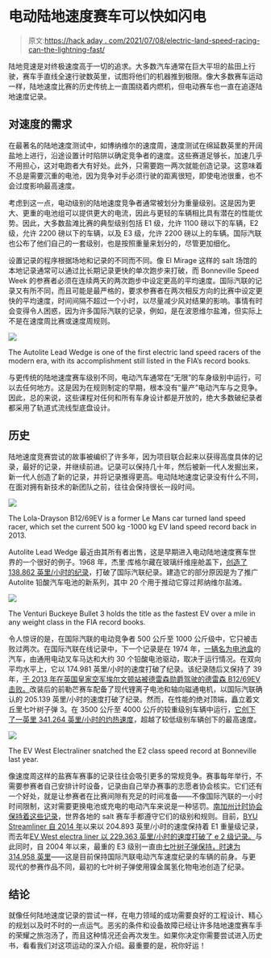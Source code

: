 # 电动陆地速度赛车可以快如闪电

> 原文:[https://hack aday . com/2021/07/08/electric-land-speed-racing-can-the-lightning-fast/](https://hackaday.com/2021/07/08/electric-land-speed-racing-can-be-lightning-fast/)

陆地竞速是对终极速度高于一切的追求。大多数汽车通常在巨大平坦的盐田上行驶，赛车手直线全速行驶数英里，试图将他们的机器推到极限。像大多数赛车运动一样，陆地速度比赛的历史传统上一直围绕着内燃机，但电动赛车也一直在追逐陆地速度记录。

## 对速度的需求

在最著名的陆地速度测试中，如博纳维尔的速度周，速度测试在绵延数英里的开阔盐地上进行，沿途设置计时陷阱以确定竞争者的速度。这些赛道足够长，加速几乎不用担心，这对电跑者大有好处。此外，只需要跑一两次就能创造记录。这意味着不总是需要沉重的电池，因为竞争对手必须行驶的距离很短，即使电池很重，也不会过度影响最高速度。

考虑到这一点，电动级别的陆地速度竞争者通常被划分为重量级别。这是因为更大、更重的电池组可以提供更大的电流，因此与更轻的车辆相比具有潜在的性能优势。因此，大多数盐滩比赛的典型级别包括 E1 级，允许 1100 磅以下的车辆，E2 级，允许 2200 磅以下的车辆，以及 E3 级，允许 2200 磅以上的车辆。国际汽联也公布了他们自己的一套级别，也是按照重量来划分的，尽管更加细化。

设置记录的程序根据场地和记录的不同而不同。像 El Mirage 这样的 salt 场馆的本地记录通常可以通过比长期记录更快的单次跑步来打破，而 Bonneville Speed Week 的参赛者必须在连续两天的两次跑步中设定更高的平均速度。国际汽联的记录又有所不同，而且可能是最严格的，要求参赛者在两次相反方向的比赛中设定更快的平均速度，时间间隔不超过一个小时，以尽量减少风对结果的影响。事情有时会变得令人困惑，因为许多国际汽联的记录，例如，是在波恩维尔盐滩，但实际上不是在速度周比赛或速度周规则。

![](../Images/0114cfe15b19c7627b7f24f010edae3c.png)

The Autolite Lead Wedge is one of the first electric land speed racers of the modern era, with its accomplishment still listed in the FIA’s record books.

与更传统的陆地速度赛车级别不同，电动汽车通常在“无限”的车身级别中运行，可以去任何地方。这是因为在规则制定的早期，根本没有“量产”电动汽车与之竞争。因此，总的来说，这些课程对任何和所有车身设计都是开放的，绝大多数破纪录者都采用了轨道式流线型底盘设计。

## 历史

陆地速度竞赛尝试的故事被编织了许多年，因为项目联合起来以获得高度具体的记录，最好的记录，并继续前进。记录可以保持几十年，然后被新一代人发掘出来，新一代人创造了新的记录，并将记录推得更高。电动陆地速度记录没有什么不同，在面对拥有新技术的新团队之前，往往会保持很长一段时间。

![](../Images/a1b81f15bb6b98508ce8c9a5ac369cdc.png)

The Lola-Drayson B12/69EV is a former Le Mans car turned land speed racer, which set the current 500 kg -1000 kg EV land speed record back in 2013.

Autolite Lead Wedge 最近由其所有者出售，这是早期进入电动陆地速度赛车世界的一个很好的例子。1968 年，杰里·库格尔藏在玻璃纤维座舱盖下，[创造了 138.862 英里/小时的纪录](https://issuu.com/mortons-digital/docs/ca_12122018prev/14)，打破了国际汽联纪录。建造它的部分原因是为了推广 Autolite 铅酸汽车电池的新系列，其中 20 个用于推动它穿过邦纳维尔盐滩。

![](../Images/a6f6bced42be63e371939eef5ce5a08f.png)

The Venturi Buckeye Bullet 3 holds the title as the fastest EV over a mile in any weight class in the FIA record books.

令人惊讶的是，在国际汽联的电动竞争者 500 公斤至 1000 公斤级中，它只被击败过两次。在国际汽联在线记录中，下一个记录是在 1974 年，[一辆名为电池盒](http://www.speedace.info/batterybox.htm)的汽车，由通用电动叉车马达和大约 30 个铅酸电池驱动，取决于运行情况。在双向平均水平上，它以 174.981 英里/小时的速度打破了纪录。该纪录随后又保持了 39 年，[于 2013 年在英国皇家空军埃尔文顿站被德雷森勋爵驾驶的德雷森 B12/69EV 击败。](https://www.bbc.com/news/technology-23051252)改装后的前勒芒赛车配备了现代锂离子电池和轴向磁通电机，以国际汽联确认的 205.139 英里/小时的速度打破了纪录。然而，在性能的绝对顶端，矗立着文丘里七叶树子弹 3。在 3500 公斤至 4000 公斤的较重级别车辆中运行，[它创下了一英里 341.264 英里/小时的灼热速度](https://news.osu.edu/news/2016/09/21/ohio-states-all-electric-venturi-buckeye-bullet-3-sets-new-landspeed-record/)，超越了较低级别车辆创下的最高速度。

![](../Images/38096f7835d715b0466db43b6dd53b45.png)

The EV West Electraliner snatched the E2 class speed record at Bonneville last year.

像速度周这样的盐赛车赛事的记录往往会吸引更多的常规竞争。赛事每年举行，不需要参赛者自己安排计时设备，记录由自己举办赛事的志愿者协会核实。它们还有一个好处，就是让参赛者在比赛间隙有充足的时间准备——不像国际汽联的一小时时间限制，这对需要更换电池或充电的电动汽车来说是一种惩罚。[南加州计时协会保持着这些记录](https://img1.wsimg.com/blobby/go/a0c5ccee-a57e-40cd-b11c-049ece37d91c/downloads/2021%20Rulebook%20Records.pdf?ver=1621788730034)，世界各地的 salt 赛车手都遵守它们的级别和规则。目前，[BYU Streamliner 自 2014 年](https://news.byu.edu/news/byu-electric-car-breaks-200-mph-barrier-set-new-land-speed-record)以来以 204.893 英里/小时的速度保持着 E1 重量级记录，而去年[EV West electra liner 以 229.363 英里/小时的速度打破了 e 2 级记录。](https://www.hagerty.com/media/motorsports/ev-west-sets-new-2-e-electric-land-speed-record-of-229-363-mph/)与此同时，自 2004 年以来，最重的 E3 级别一直由[七叶树子弹保持，时速为 314.958 英里](https://evolution.skf.com/the-buckeye-bullet/)——这是目前保持国际汽联电动汽车速度纪录的车辆的前身。与更现代的参赛作品不同，最初的七叶树子弹使用镍金属氢化物电池创造了纪录。

## 结论

就像任何陆地速度记录的尝试一样，在电力领域的成功需要良好的工程设计、精心的规划以及时不时的一点运气。恶劣的条件和设备故障已经让许多陆地速度赛车手的荣耀之旅泡汤了，而且这种情况还会再次发生。如果你决定你需要尝试进入历史书，看看我们对这项运动的深入介绍。最重要的是，祝你好运！